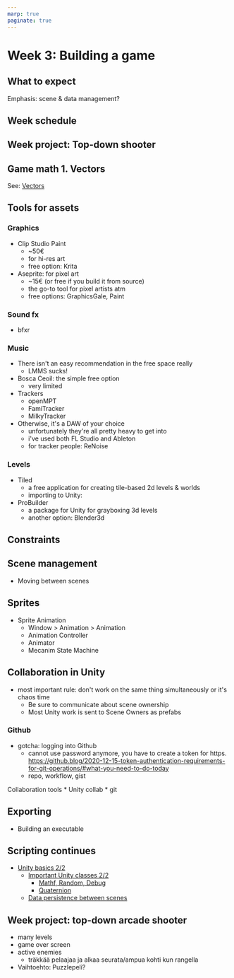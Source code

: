 ```yaml
---
marp: true
paginate: true
---
```

<!-- headingDivider: 3 -->
<!-- class: invert -->
# Week 3: Building a game

## What to expect

Emphasis: scene & data management?
## Week schedule

## Week project: Top-down shooter

## Game math 1. Vectors

See: [Vectors](math/1-vectors.md)



## Tools for assets

### Graphics

* Clip Studio Paint
  * ~50€
  * for hi-res art
  * free option: Krita
* Aseprite: for pixel art
  * ~15€ (or free if you build it from source)
  * the go-to tool for pixel artists atm
  * free options: GraphicsGale, Paint

### Sound fx

* bfxr

### Music

* There isn't an easy recommendation in the free space really
  * LMMS sucks!
* Bosca Ceoil: the simple free option
  * very limited
* Trackers
	* openMPT
	* FamiTracker
	* MilkyTracker
* Otherwise, it's a DAW of your choice
  * unfortunately they're all pretty heavy to get into
  * i've used both FL Studio and Ableton
  * for tracker people: ReNoise
### Levels

* Tiled
  * a free application for creating tile-based 2d levels & worlds
  * importing to Unity:
* ProBuilder
  * a package for Unity for grayboxing 3d levels
  * another option: Blender3d


## Constraints
## Scene management

* Moving between scenes
## Sprites
* Sprite Animation
	* Window > Animation > Animation
	* Animation Controller
	* Animator
	* Mecanim State Machine

## Collaboration in Unity

* most important rule: don't work on the same thing simultaneously or it's chaos time
  * Be sure to communicate about scene ownership
  * Most Unity work is sent to Scene Owners as prefabs

### Github

* gotcha: logging into Github
  * cannot use password anymore, you have to create a token for https. https://github.blog/2020-12-15-token-authentication-requirements-for-git-operations/#what-you-need-to-do-today
  * repo, workflow, gist

 Collaboration tools
	* Unity collab
	* git

## Exporting
* Building an executable

## Scripting continues
* [Unity basics 2/2](#unity-basics)
	* [Important Unity classes 2/2](#important-unity-classes)
		* [Mathf, Random, Debug](#mathf-random-debug)
		* [Quaternion](#quaternion)
	* [Data persistence between scenes](#data-persistence-between-scenes)

## Week project: top-down arcade shooter

* many levels
* game over screen
* active enemies
	* träkkää pelaajaa ja alkaa seurata/ampua kohti kun rangella
* Vaihtoehto: Puzzlepeli?